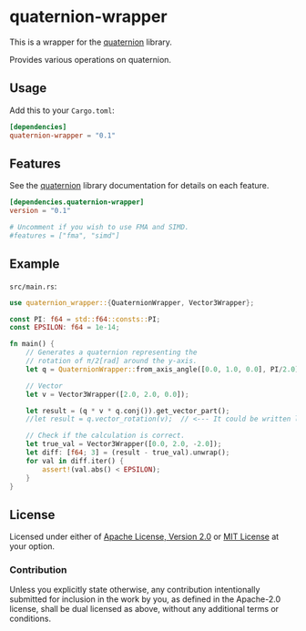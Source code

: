 # quaternion-wrapper

This is a wrapper for the [quaternion](https://github.com/HamaguRe/quaternion) library.

Provides various operations on quaternion.

## Usage

Add this to your `Cargo.toml`:

```toml
[dependencies]
quaternion-wrapper = "0.1"
```

## Features

See the [quaternion](https://github.com/HamaguRe/quaternion) library documentation for details on each feature.

```toml
[dependencies.quaternion-wrapper]
version = "0.1"

# Uncomment if you wish to use FMA and SIMD.
#features = ["fma", "simd"]
```

## Example

`src/main.rs`:

```rust
use quaternion_wrapper::{QuaternionWrapper, Vector3Wrapper};

const PI: f64 = std::f64::consts::PI;
const EPSILON: f64 = 1e-14;

fn main() {
    // Generates a quaternion representing the
    // rotation of π/2[rad] around the y-axis.
    let q = QuaternionWrapper::from_axis_angle([0.0, 1.0, 0.0], PI/2.0);

    // Vector
    let v = Vector3Wrapper([2.0, 2.0, 0.0]);

    let result = (q * v * q.conj()).get_vector_part();
    //let result = q.vector_rotation(v);  // <--- It could be written like this

    // Check if the calculation is correct.
    let true_val = Vector3Wrapper([0.0, 2.0, -2.0]);
    let diff: [f64; 3] = (result - true_val).unwrap();
    for val in diff.iter() {
        assert!(val.abs() < EPSILON);
    }
}
```
## License

Licensed under either of
[Apache License, Version 2.0](https://www.apache.org/licenses/LICENSE-2.0)
or
[MIT License](https://opensource.org/licenses/MIT)
at your option.

### Contribution

Unless you explicitly state otherwise, any contribution intentionally submitted for inclusion in the work by you, as defined in the Apache-2.0 license, shall be dual licensed as above, without any additional terms or conditions.